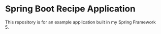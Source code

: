 # Spring Boot Recipe Application

This repository is for an example application built in my Spring Framework 5.
